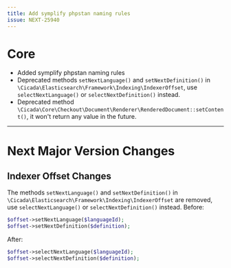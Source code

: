 ```yaml
---
title: Add symplify phpstan naming rules
issue: NEXT-25940
---
```

# Core
* Added symplify phpstan naming rules
* Deprecated methods `setNextLanguage()` and `setNextDefinition()` in `\Cicada\Elasticsearch\Framework\Indexing\IndexerOffset`, use `selectNextLanguage()` or `selectNextDefinition()` instead.
* Deprecated method `\Cicada\Core\Checkout\Document\Renderer\RenderedDocument::setContent()`, it won't return any value in the future.
___
# Next Major Version Changes

## Indexer Offset Changes

The methods `setNextLanguage()` and `setNextDefinition()` in `\Cicada\Elasticsearch\Framework\Indexing\IndexerOffset` are removed, use `selectNextLanguage()` or `selectNextDefinition()` instead.
Before:
```php 
$offset->setNextLanguage($languageId);
$offset->setNextDefinition($definition);
```

After:
```php
$offset->selectNextLanguage($languageId);
$offset->selectNextDefinition($definition);
```
